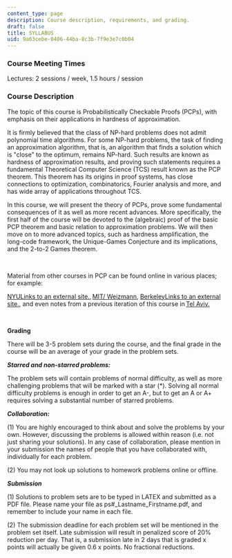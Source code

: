 ```yaml
---
content_type: page
description: Course description, requirements, and grading.
draft: false
title: SYLLABUS
uid: 9a63cebe-0406-44ba-8c3b-7f9e3e7c0b04
---
```

### Course Meeting Times

Lectures: 2 sessions / week, 1.5 hours / session

### Course Description

The topic of this course is Probabilistically Checkable Proofs (PCPs), with emphasis on their applications in hardness of approximation. 

It is firmly believed that the class of NP-hard problems does not admit polynomial time algorithms. For some NP-hard problems, the task of finding an approximation algorithm, that is, an algorithm that finds a solution which is "close" to the optimum, remains NP-hard. Such results are known as hardness of approximation results, and proving such statements requires a fundamental Theoretical Computer Science (TCS) result known as the PCP theorem. This theorem has its origins in proof systems, has close connections to optimization, combinatorics, Fourier analysis and more, and has wide array of applications throughout TCS. 

In this course, we will present the theory of PCPs, prove some fundamental consequences of it as well as more recent advances. More specifically, the first half of the course will be devoted to the (algebraic) proof of the basic PCP theorem and basic relation to approximation problems. We will then move on to more advanced topics, such as hardness amplification, the long-code framework, the Unique-Games Conjecture and its implications, and the 2-to-2 Games theorem. 

 

Material from other courses in PCP can be found online in various places; for example: 

[NYULinks to an external site.](https://cs.nyu.edu/~khot/PCP-Spring20.html), [MIT/ Weizmann,](https://people.csail.mit.edu/dmoshkov/courses/pcp/index.html#:~:text=Course%20Summary,of%20queries%20to%20the%20proof.) [BerkeleyLinks to an external site.](https://people.eecs.berkeley.edu/~alexch/classes/CS294-F2020.html), and even notes from a previous iteration of this course in [Tel Aviv.](https://sites.google.com/site/apcpproof/) 

 

**Grading** 

There will be 3-5 problem sets during the course, and the final grade in the course will be an average of your grade in the problem sets. 

***Starred and non-starred problems:***

The problem sets will contain problems of normal difficulty, as well as more challenging problems that will be marked with a star (\*). Solving all normal difficulty problems is enough in order to get an A-, but to get an A or A+ requires solving a substantial number of starred problems. 

***Collaboration:***

(1) You are highly encouraged to think about and solve the problems by your own. However, discussing the problems is allowed within reason (i.e. not just sharing your solutions). In any case of collaboration, please mention in your submission the names of people that you have collaborated with, individually for each problem. 

(2) You may not look up solutions to homework problems online or offline. 

***Submission***

(1) Solutions to problem sets are to be typed in LATEX and submitted as a PDF file. Please name your file as ps#\_Lastname\_Firstname.pdf, and remember to include your name in each file. 

(2) The submission deadline for each problem set will be mentioned in the problem set itself. Late submission will result in penalized score of 20% reduction per day. That is, a submission late in 2 days that is graded x points will actually be given 0.6 x points. No fractional reductions.